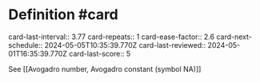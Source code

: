 # Definition #card
card-last-interval:: 3.77
card-repeats:: 1
card-ease-factor:: 2.6
card-next-schedule:: 2024-05-05T10:35:39.770Z
card-last-reviewed:: 2024-05-01T16:35:39.770Z
card-last-score:: 5

See [[Avogadro number, Avogadro constant (symbol NA)]]